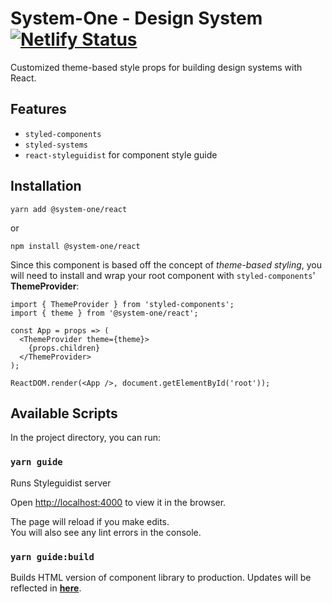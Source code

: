 # System-One - Design System [![Netlify Status](https://api.netlify.com/api/v1/badges/65d4517b-d01a-4aba-8ee5-bfc299f16755/deploy-status)](https://app.netlify.com/sites/binh-component-library/deploys)

Customized theme-based style props for building design systems with React.

## Features

- `styled-components`
- `styled-systems`
- `react-styleguidist` for component style guide

## Installation

```
yarn add @system-one/react
```

or

```
npm install @system-one/react
```

Since this component is based off the concept of _theme-based styling_, you will need to install and wrap your root component with `styled-components`' **ThemeProvider**:

```
import { ThemeProvider } from 'styled-components';
import { theme } from '@system-one/react';

const App = props => (
  <ThemeProvider theme={theme}>
    {props.children}
  </ThemeProvider>
);

ReactDOM.render(<App />, document.getElementById('root'));
```

## Available Scripts

In the project directory, you can run:

### `yarn guide`

Runs Styleguidist server

Open [http://localhost:4000](http://localhost:4000) to view it in the browser.

The page will reload if you make edits.<br>
You will also see any lint errors in the console.

### `yarn guide:build`

Builds HTML version of component library to production. Updates will be reflected in **[here](https://binh-component-library.netlify.com/)**.
